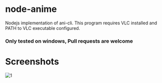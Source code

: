 # node-anime
Nodejs implementation of ani-cli.
This program requires VLC installed and PATH to VLC executable configured.

### Only tested on windows, Pull requests are welcome

# Screenshots

![1](https://i.imgur.com/MuIJwQp.png)
